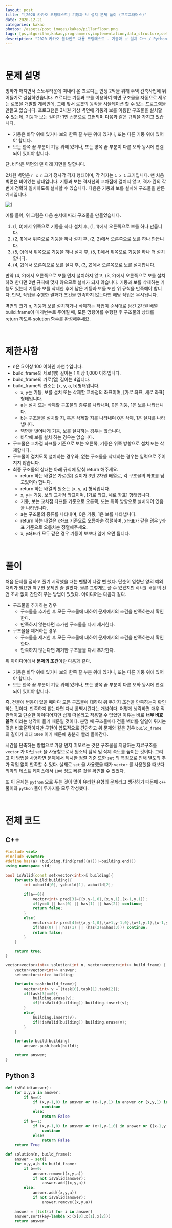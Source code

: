 ```yaml
---
layout: post
title: "[2020 카카오 코딩테스트] 기둥과 보 설치 문제 풀이 (프로그래머스)"
date: 2020-12-21
categories: kakao
photos: /assets/post_images/kakao/pillarfloor.png
tags: [ps,algorithm,kakao,programmers,implementation,data_structure,set,c++,python]
description: "2020 카카오 블라인드 채용 코딩테스트 - 기둥과 보 설치 C++ / Python 간단 풀이 (프로그래머스)"
---
```


<br>

# 문제 설명

빙하가 깨지면서 스노우타운에 떠내려 온 죠르디는 인생 2막을 위해 주택 건축사업에 뛰어들기로 결심하였습니다. 죠르디는 기둥과 보를 이용하여 벽면 구조물을 자동으로 세우는 로봇을 개발할 계획인데, 그에 앞서 로봇의 동작을 시뮬레이션 할 수 있는 프로그램을 만들고 있습니다.
프로그램은 2차원 가상 벽면에 기둥과 보를 이용한 구조물을 설치할 수 있는데, 기둥과 보는 길이가 1인 선분으로 표현되며 다음과 같은 규칙을 가지고 있습니다.

- 기둥은 바닥 위에 있거나 보의 한쪽 끝 부분 위에 있거나, 또는 다른 기둥 위에 있어야 합니다.
- 보는 한쪽 끝 부분이 기둥 위에 있거나, 또는 양쪽 끝 부분이 다른 보와 동시에 연결되어 있어야 합니다.
  
단, 바닥은 벽면의 맨 아래 지면을 말합니다.

2차원 벽면은 `n x n` 크기 정사각 격자 형태이며, 각 격자는 `1 x 1` 크기입니다. 맨 처음 벽면은 비어있는 상태입니다. 기둥과 보는 격자선의 교차점에 걸치지 않고, 격자 칸의 각 변에 정확히 일치하도록 설치할 수 있습니다. 다음은 기둥과 보를 설치해 구조물을 만든 예시입니다.

![1](https://grepp-programmers.s3.amazonaws.com/files/production/c453630fa0/834b86e5-6fd0-4d3c-8023-7f853ea4301f.jpg)

예를 들어, 위 그림은 다음 순서에 따라 구조물을 만들었습니다.

1. (1, 0)에서 위쪽으로 기둥을 하나 설치 후, (1, 1)에서 오른쪽으로 보를 하나 만듭니다.
2. (2, 1)에서 위쪽으로 기둥을 하나 설치 후, (2, 2)에서 오른쪽으로 보를 하나 만듭니다.
3. (5, 0)에서 위쪽으로 기둥을 하나 설치 후, (5, 1)에서 위쪽으로 기둥을 하나 더 설치합니다.
4. (4, 2)에서 오른쪽으로 보를 설치 후, (3, 2)에서 오른쪽으로 보를 설치합니다.

만약 (4, 2)에서 오른쪽으로 보를 먼저 설치하지 않고, (3, 2)에서 오른쪽으로 보를 설치하려 한다면 2번 규칙에 맞지 않으므로 설치가 되지 않습니다. 기둥과 보를 삭제하는 기능도 있는데 기둥과 보를 삭제한 후에 남은 기둥과 보들 또한 위 규칙을 만족해야 합니다. 만약, 작업을 수행한 결과가 조건을 만족하지 않는다면 해당 작업은 무시됩니다.

벽면의 크기 n, 기둥과 보를 설치하거나 삭제하는 작업이 순서대로 담긴 2차원 배열 build_frame이 매개변수로 주어질 때, 모든 명령어를 수행한 후 구조물의 상태를 return 하도록 solution 함수를 완성해주세요.

<br>

# 제한사항

- n은 5 이상 100 이하인 자연수입니다.
- build_frame의 세로(행) 길이는 1 이상 1,000 이하입니다.
- build_frame의 가로(열) 길이는 4입니다.
- build_frame의 원소는 [x, y, a, b]형태입니다.
    - x, y는 기둥, 보를 설치 또는 삭제할 교차점의 좌표이며, [가로 좌표, 세로 좌표] 형태입니다.
    - a는 설치 또는 삭제할 구조물의 종류를 나타내며, 0은 기둥, 1은 보를 나타냅니다.
    - b는 구조물을 설치할 지, 혹은 삭제할 지를 나타내며 0은 삭제, 1은 설치를 나타냅니다.
    - 벽면을 벗어나게 기둥, 보를 설치하는 경우는 없습니다.
    - 바닥에 보를 설치 하는 경우는 없습니다.
- 구조물은 교차점 좌표를 기준으로 보는 오른쪽, 기둥은 위쪽 방향으로 설치 또는 삭제합니다.
- 구조물이 겹치도록 설치하는 경우와, 없는 구조물을 삭제하는 경우는 입력으로 주어지지 않습니다.
- 최종 구조물의 상태는 아래 규칙에 맞춰 return 해주세요.
    - return 하는 배열은 가로(열) 길이가 3인 2차원 배열로, 각 구조물의 좌표를 담고있어야 합니다.
    - return 하는 배열의 원소는 [x, y, a] 형식입니다.
    - x, y는 기둥, 보의 교차점 좌표이며, [가로 좌표, 세로 좌표] 형태입니다.
    - 기둥, 보는 교차점 좌표를 기준으로 오른쪽, 또는 위쪽 방향으로 설치되어 있음을 나타냅니다.
    - a는 구조물의 종류를 나타내며, 0은 기둥, 1은 보를 나타냅니다.
    - return 하는 배열은 x좌표 기준으로 오름차순 정렬하며, x좌표가 같을 경우 y좌표 기준으로 오름차순 정렬해주세요.
    - x, y좌표가 모두 같은 경우 기둥이 보보다 앞에 오면 됩니다.

<br>

# 풀이

처음 문제를 접하고 풀기 시작했을 때는 멘탈이 나갈 뻔 했다. 단순히 엄청난 양의 예외 처리가 필요한 빡구현 문제인 줄 알았다. 물론 그렇게도 풀 수 있겠지만 `이차원 배열` 의 선언 조차 없이 간단히 푸는 방법이 있었다. 아이디어는 다음과 같다.

- 구조물을 추가하는 경우
    - 구조물을 추가한 후 모든 구조물에 대하여 문제에서의 조건을 만족하는지 확인한다.
    - 만족하지 않는다면 추가한 구조물을 다시 제거한다.
- 구조물을 제거하는 경우
    - 구조물을 제거한 후 모든 구조물에 대하여 문제에서의 조건을 만족하는지 확인한다.
    - 만족하지 않는다면 제거한 구조물을 다시 추가한다.

위 아이디어에서 **문제의 조건**이란 다음과 같다.

- 기둥은 바닥 위에 있거나 보의 한쪽 끝 부분 위에 있거나, 또는 다른 기둥 위에 있어야 합니다.
- 보는 한쪽 끝 부분이 기둥 위에 있거나, 또는 양쪽 끝 부분이 다른 보와 동시에 연결되어 있어야 합니다.

즉, 건물에 변동이 있을 때마다 모든 구조물에 대하여 위 두가지 조건을 만족하는지 확인하는 것이다. 만족하지 않는다면 다시 롤백시킨다는 개념이다. 어떻게 생각하면 매우 직관적이고 단순한 아이디어지만 쉽게 떠올리고 적용할 수 없었던 이유는 바로 **너무 비효율적** 이라는 생각이 들기 때문일 것이다. 분명 매 구조물마다 건물 벡터를 일일이 뒤지는 것은 비효율적이지만 구현이 압도적으로 간단하고 위 문제와 같은 경우 `build_frame` 의 길이가 최대 `1000` 이기 때문에 충분히 빨리 돌아간다.

시간을 단축하는 방법으로 가장 먼저 떠오르는 것은 구조물을 저장하는 자료구조를 `vector` 가 아닌 `set` 을 사용함으로서 원소의 탐색 및 삭제 속도를 높이는 것이다. 그리고 이 방법을 사용하면 문제에서 제시한 정렬 기준 또한 `set` 의 특징으로 인해 별도의 추가 작업 없이 만족할 수 있다. 실제로 `set` 을 사용했을 때가 `vector` 를 사용했을 때보다 최악의 테스트 케이스에서 `10배` 정도 빠른 것을 확인할 수 있었다.

또 이 문제는 `python` 으로 푸는 것이 많이 유리한 유형의 문제라고 생각하기 때문에 `c++` 풀이와 `python` 풀이 두가지를 모두 작성했다.

<br>

# 전체 코드

## C++

```c++
#include <set>
#include <vector>
#define has(a) (building.find(pred[(a)])!=building.end())
using namespace std;

bool isValid(const set<vector<int>>& building){
	for(auto build:building){
		int x=build[0], y=build[1], a=build[2];

		if(a==0){
			vector<int> pred[3]={{x,y-1,0},{x,y,1},{x-1,y,1}};
			if(y==0 || has(0) || has(1) || has(2)) continue;
			return false;
		}
		else{
			vector<int> pred[4]={{x,y-1,0},{x+1,y-1,0},{x+1,y,1},{x-1,y,1}};
			if(has(0) || has(1) || (has(2)&&has(3))) continue;
			return false;
		}
	}

	return true;
}

vector<vector<int>> solution(int n, vector<vector<int>> build_frame) {
	vector<vector<int>> answer;
    set<vector<int>> building;

	for(auto task:build_frame){
		vector<int> v = {task[0],task[1],task[2]};
		if(task[3]==0){
			building.erase(v);
			if(!isValid(building)) building.insert(v);
		}
		else{
			building.insert(v);
			if(!isValid(building)) building.erase(v);
		}
	}

	for(auto build:building)
		answer.push_back(build);

    return answer;
}
```

## Python 3

```python
def isValid(answer):
    for x,y,a in answer:
        if a==0:
            if (x,y-1,0) in answer or (x-1,y,1) in answer or (x,y,1) in answer or y==0:
                continue
            else:
                return False
        if a==1:
            if (x,y-1,0) in answer or (x+1,y-1,0) in answer or ((x-1,y,1) in answer and (x+1,y,1) in answer):
                continue
            else:
                return False
    return True

def solution(n, build_frame):
    answer = set()
    for x,y,a,b in build_frame:
        if b==0:
            answer.remove((x,y,a))
            if not isValid(answer):
                answer.add((x,y,a))
        else:
            answer.add((x,y,a))
            if not isValid(answer):
                answer.remove((x,y,a))

    answer = [list(i) for i in answer]
    answer.sort(key=lambda x:(x[0],x[1],x[2]))
    return answer
```



